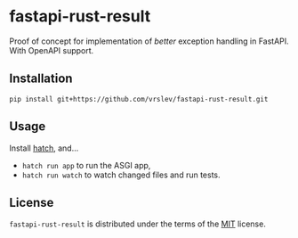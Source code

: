 # fastapi-rust-result

Proof of concept for implementation of *better* exception handling in FastAPI. With OpenAPI support.

## Installation

```console
pip install git+https://github.com/vrslev/fastapi-rust-result.git
```

## Usage

Install [hatch](https://hatch.pypa.io), and...

- `hatch run app` to run the ASGI app,
- `hatch run watch` to watch changed files and run tests.

## License

`fastapi-rust-result` is distributed under the terms of the [MIT](https://spdx.org/licenses/MIT.html) license.
